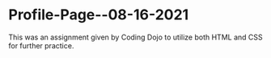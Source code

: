 # Profile-Page--08-16-2021
This was an assignment given by Coding Dojo to utilize both HTML and CSS for further practice.
